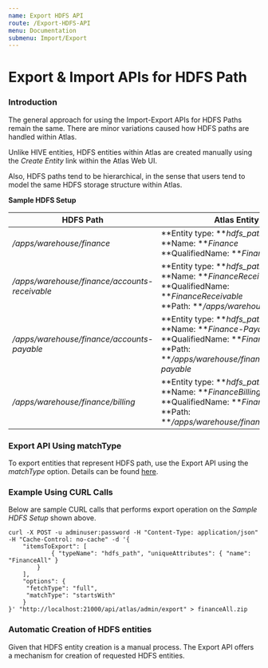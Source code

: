 ```yaml
---
name: Export HDFS API
route: /Export-HDFS-API
menu: Documentation
submenu: Import/Export
---
```


# Export & Import APIs for HDFS Path

### Introduction

The general approach for using the Import-Export APIs for HDFS Paths remain the same. There are minor variations caused how HDFS paths are handled within Atlas.

Unlike HIVE entities, HDFS entities within Atlas are created manually using the _Create Entity_ link within the Atlas Web UI.

Also, HDFS paths tend to be hierarchical, in the sense that users tend to model the same HDFS storage structure within Atlas.

__Sample HDFS Setup__

|**HDFS Path**|**Atlas Entity**|
| ------------ | ------------ |
|<em>/apps/warehouse/finance</em>|**Entity type: **<em>hdfs_path</em><br/>**Name: **<em>Finance</em><br/>**QualifiedName: **<em>FinanceAll</em>|
|<em>/apps/warehouse/finance/accounts-receivable</em>|**Entity type: **<em>hdfs_path</em><br/>**Name: **<em>FinanceReceivable</em><br/>**QualifiedName: **<em>FinanceReceivable</em><br/>**Path: **<em>/apps/warehouse/finance</em>|
|<em>/apps/warehouse/finance/accounts-payable</em>|**Entity type: **<em>hdfs_path</em><br/>**Name: **<em>Finance-Payable</em><br/>**QualifiedName: **<em>FinancePayable</em><br/>**Path: **<em>/apps/warehouse/finance/accounts-payable</em>|
|<em>/apps/warehouse/finance/billing</em>|**Entity type: **<em>hdfs_path</em><br/>**Name: **<em>FinanceBilling</em><br/>**QualifiedName: **<em>FinanceBilling</em><br/>**Path: **<em>/apps/warehouse/finance/billing</em>|


### Export API Using matchType
To export entities that represent HDFS path, use the Export API using the _matchType_ option. Details can be found [here](Export-API).

### Example Using CURL Calls
Below are sample CURL calls that performs export operation on the _Sample HDFS Setup_ shown above.

```
curl -X POST -u adminuser:password -H "Content-Type: application/json" -H "Cache-Control: no-cache" -d '{
    "itemsToExport": [
            { "typeName": "hdfs_path", "uniqueAttributes": { "name": "FinanceAll" }
        }
    ],
    "options": {
     "fetchType": "full",
     "matchType": "startsWith"
    }
}' "http://localhost:21000/api/atlas/admin/export" > financeAll.zip
```

### Automatic Creation of HDFS entities
Given that HDFS entity creation is a manual process. The Export API offers a mechanism for creation of requested HDFS entities.
